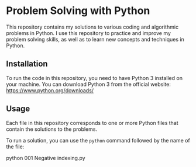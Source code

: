 # Problem Solving with Python

This repository contains my solutions to various coding and algorithmic problems in Python. I use this repository to practice and improve my problem solving skills, as well as to learn new concepts and techniques in Python.

## Installation

To run the code in this repository, you need to have Python 3 installed on your machine. You can download Python 3 from the official website: https://www.python.org/downloads/


## Usage

Each file in this repository corresponds to one or more Python files that contain the solutions to the problems.

To run a solution, you can use the `python` command followed by the name of the file:

python 001 Negative indexing.py



